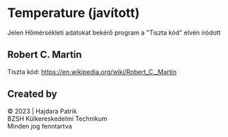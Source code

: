 # Temperature (javított)

Jelen Hőmérsékleti adatokat bekérő program a "Tiszta kód" elvén íródott

## Robert C. Martin

Tiszta kód: https://en.wikipedia.org/wiki/Robert_C._Martin

## Created by

&copy; 2023 | Hajdara Patrik <br> BZSH Külkereskedelmi Technikum <br> Minden jog fenntartva
